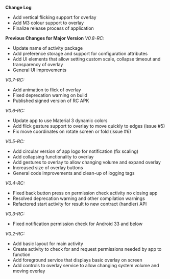 **Change Log**
* Add vertical flicking support for overlay
* Add M3 colour support to overlay
* Finalize release process of application


**Previous Changes for Major Version**
*V0.8-RC:*
* Update name of activity package
* Add preference storage and support for configuration attributes
* Add UI elements that allow setting custom scale, collapse timeout and transparency of overlay
* General UI improvements

*V0.7-RC:*
* Add animation to flick of overlay
* Fixed deprecation warning on build
* Published signed version of RC APK

*V0.6-RC:*
* Update app to use Material 3 dynamic colors
* Add flick gesture support to overlay to move quickly to edges (issue #5)
* Fix move coordinates on rotate screen or fold (issue #6)

*V0.5-RC:*
* Add circular version of app logo for notification (fix scaling)
* Add collapsing functionality to overlay
* Add gestures to overlay to allow changing volume and expand overlay
* Increased size of overlay buttons
* General code improvements and clean-up of logging tags

*V0.4-RC:*
* Fixed back button press on permission check activity no closing app
* Resolved deprecation warning and other compilation warnings
* Refactored start activity for result to new contract (handler) API

*V0.3-RC:*
* Fixed notification permission check for Android 33 and below

*V0.2-RC:*
* Add basic layout for main activity
* Create activity to check for and request permissions needed by app to function
* Add foreground service that displays basic overlay on screen
* Add controls to overlay service to allow changing system volume and moving overlay
